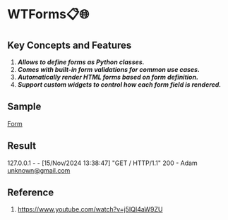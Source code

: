 
# WTForms📋🌐

## Key Concepts and Features
1. ***Allows to define forms as Python classes.***
2. ***Comes with built-in form validations for common use cases.***
3. ***Automatically render HTML forms based on form definition.***
4. ***Support custom widgets to control how each form field is rendered.***

## Sample
[Form](image.png)

## Result
127.0.0.1 - - [15/Nov/2024 13:38:47] "GET / HTTP/1.1" 200 -
Adam
unknown@gmail.com

## Reference
1. https://www.youtube.com/watch?v=j5IQI4aW9ZU



